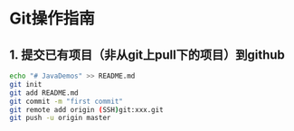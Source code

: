 # Git操作指南

## 1. 提交已有项目（非从git上pull下的项目）到github

```bash
echo "# JavaDemos" >> README.md
git init
git add README.md
git commit -m "first commit"
git remote add origin (SSH)git:xxx.git
git push -u origin master
```

